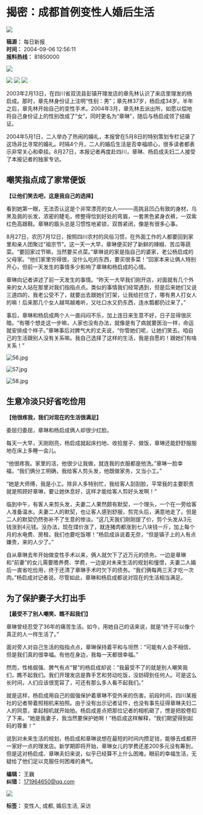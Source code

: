 # 揭密：成都首例变性人婚后生活

![](http://news.cnnb.com.cn/packages/2015/images/1_2.jpg)

**稿源：** 每日新报  
**时间：** 2004-09-06 12:56:11  
**报料热线：** 81850000  

![](http://news.cnnb.com.cn/packages/2015/images/erweima.png)

![](http://news.cnnb.com.cn/packages/2015/images/1_14.jpg) 
![](http://news.cnnb.com.cn/packages/2015/images/1_15.jpg) 
![](http://news.cnnb.com.cn/packages/2015/images/1_16.png)

2003年2月13日，在四川省双流县彭镇开理发店的章先林认识了来店里理发的杨启成。那时，章先林身份证上注明“性别：男”；章先林37岁，杨启成34岁。半年之后，章先林开始自己的变性手术。2004年3月，章先林去派出所，如愿以偿地将自己身份证上的性别改成了“女”，同时更名为“章琳”，随后与杨启成领了结婚证。

2004年5月1日，二人举办了热闹的婚礼，本报曾在5月8日的特别策划专栏记录了这场非比寻常的婚礼。时隔4个月，二人的婚后生活是否幸福顺心，很多读者都表示非常关心和牵挂。8月27日，本报记者再度赴四川，章琳、杨启成夫妇二人接受了本报记者的独家专访。

## 嘲笑指点成了家常便饭

**【让他们笑去吧，这是我自己的选择】**

看到她第一眼，无法否认这是个非常漂亮的女人———高挑且凹凸有致的身材，乌黑及肩的长发，浓密的睫毛，修整得恰到好处的弯眉，一套黑色紧身衣裤，一双紫红色高跟鞋。章琳的眉头总是习惯性地紧锁，双唇紧闭，像是有很多心事。

8月27日，农历7月12日，按照四川农村的风俗习惯，在外面工作的人都要回到家里和亲人团聚过“祖宗节”。这一天一大早，章琳便买好了新鲜的辣椒、苦瓜等蔬菜。“要回家过节嘛，当然要买点菜。”章琳说的家是指自己的婆家，老公杨启成的父母家。“他们家里穷得很，没什么吃的东西，要买很多菜！”回家本来让俩人特别开心，但前一天发生的事情多少影响了章琳和杨启成的心情。

章琳向记者讲述了前一天发生的事情。“昨天一大早我们刚开店，对面就有几个外来的女人站在那里对我们指指点点。类似的事情我们经常遇到，但是后来她们又说三道四的，我老公受不了，就要出去跟她们打架，让我给拦住了，哪有男人打女人的嘛！后来那几个女人越骂越难听，又吐口水又扔东西，连水瓢都扔过来了。”

事后，章琳和杨启成两个人一直闷闷不乐，加上连日来生意不好，日子显得很灰暗。“有哪个想走这一步嘛，人家也没有办法，就像是有了病就要医治一样，命运就安排成个样子。”章琳事后对脾气大的丈夫说，“你管她们呢，让她们笑去。咱自己的生活跟别人没有关系嘛。我自己选择了这样的生活，我是自愿的！跟她们有啥关系！”

![56.jpg](http://www.cnnb.com.cn/big5/node2/node48/node2379/images/00287124.jpg)

![57.jpg](http://www.cnnb.com.cn//big5/node2/node48/node2379/images/00287125.jpg)

![58.jpg](http://www.cnnb.com.cn//big5/node2/node48/node2379/images/00287126.jpg)

## 生意冷淡只好省吃俭用

**【他很疼我，我们对现在的生活很满足】**

委屈归委屈，章琳和杨启成俩人却很少红脸。

每天一大早，天刚刚亮，杨启成就起床扫地、收拾屋子、做饭，章琳还能舒舒服服地在床上多睡一会儿。

“他很疼我。家里的活，他很少让我做，就连我的衣服都是他洗。”章琳一脸幸福，“我们俩分工明确，我给客人剪头发，他既做家务，又当小工。”

“她是大师傅，我是小工。除非人多特别忙，我给客人刮刮脸，平常我的主要职责就是照顾好章琳，要让她休息好，这样才能给客人剪好头发啊！”

临到中午，有客人来剪头发，夫妻二人果然颇有默契，一个理头，一个在一旁给客人准备温水。夫妻二人的默契，也让客人感到舒服，剪完头后，满意地走了。但是二人的默契仍然弥补不了生意的惨淡。“这几天我们刚刚提了价，剪个头发从3元钱涨到4元钱。没办法，现在煤价涨了，就连猪肉都涨到七八块钱一斤，加上每个月的水电费、房租，我们也要吃饭哪！”杨启成诉说着无奈，“但是镇子上的人有点嫌贵，来的人少了。”

自从章琳去年开始做变性手术以来，俩人就欠下了近万元的债务。一边是章琳和“前妻”的女儿需要赡养费、学费，一边是对未来生活的规划和憧憬，夫妻二人婚后一直省吃俭用，终于还清了章琳手术时欠下的债务。“我们俩每两三天才吃一次肉。”杨启成对记者说。尽管如此，章琳和杨启成都说对现在的生活相当满足。

## 为了保护妻子大打出手

**【最受不了别人嘲笑、瞧不起我们】**

章琳曾经忍受了36年的痛苦生活。如今，用她自己的话来说，就是“终于可以像个真正的人一样生活了。”

面对旁人对自己生活的指指点点，章琳保持着平和与坦然：“可能有人会不相信，但是我们真的很幸福。有他在身边，我每一天都很幸福。”

然而，性格倔强、脾气有点“冒”的杨启成却说：“我最受不了的就是别人嘲笑我们，瞧不起我们。我们开理发店是靠手艺和劳动吃饭，没妨碍到任何人。可是这么长时间，人们应该很宽容了，可还有那么多人看不起我们。”

就是这样，杨启成用自己的倔强保护着章琳不受外来的伤害。前段时间，四川某报社的记者带着照相机来拍照。由于没有出示记者证件，也没有事先征得章琳夫妇二人的同意，拿起相机就开始拍。杨启成差点把那位记者的相机砸了，愣是把胶卷扣了下来。“她是我妻子，我当然要保护她啊！”杨启成这样解释，“我们期望得到起码的尊重！”

说到对未来生活的规划，杨启成和章琳说想在最短的时间内攒足钱，能够去成都开一家好一点的理发店。新学期即将开始，章琳女儿的学费还差200多元没有筹到，但是这对杨启成、章琳夫妇来说，似乎已经算不上什么困难。眼前的幸福生活，无疑给了他们足以克服任何困难的勇气。

**编辑：** 王巍  
**纠错：** 171964650@qq.com  

![](http://www.cnnb.com.cn/pic/0/04/21/41/4214177_806742.jpg)

**标签：** 变性人, 成都, 婚后生活, 采访